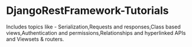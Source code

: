 # DjangoRestFramework-Tutorials
Includes topics like - Serialization,Requests and responses,Class based views,Authentication and permissions,Relationships and hyperlinked APIs and Viewsets &amp; routers. 
